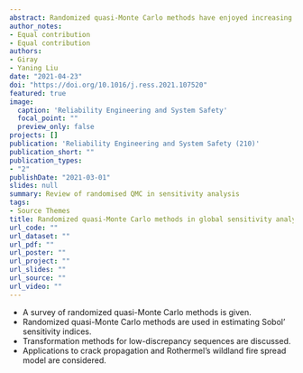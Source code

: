 ```yaml
---
abstract: Randomized quasi-Monte Carlo methods have enjoyed increasing popularity in applications due to their faster convergence rate than Monte Carlo, and the existence of simple statistical tools to analyze the error of their estimates similar to Monte Carlo. In this paper we give a survey of randomized quasi-Monte Carlo methods, transformation methods for low-discrepancy sequences, and provide some examples.
author_notes:
- Equal contribution
- Equal contribution
authors:
- Giray
- Yaning Liu
date: "2021-04-23"
doi: "https://doi.org/10.1016/j.ress.2021.107520"
featured: true
image:
  caption: 'Reliability Engineering and System Safety'
  focal_point: ""
  preview_only: false
projects: []
publication: 'Reliability Engineering and System Safety (210)'
publication_short: ""
publication_types:
- "2"
publishDate: "2021-03-01"
slides: null
summary: Review of randomised QMC in sensitivity analysis
tags:
- Source Themes
title: Randomized quasi-Monte Carlo methods in global sensitivity analysis
url_code: ""
url_dataset: ""
url_pdf: ""
url_poster: ""
url_project: ""
url_slides: ""
url_source: ""
url_video: ""
---
```


* A survey of randomized quasi-Monte Carlo methods is given.
* Randomized quasi-Monte Carlo methods are used in estimating Sobol’ sensitivity indices.
* Transformation methods for low-discrepancy sequences are discussed.
* Applications to crack propagation and Rothermel’s wildland fire spread model are considered.
